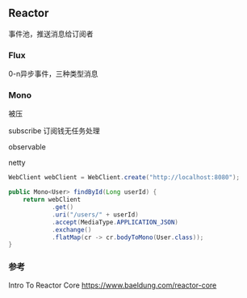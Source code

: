## Reactor

事件池，推送消息给订阅者

### Flux 

0-n异步事件，三种类型消息

### Mono

被压

subscribe 订阅钱无任务处理

observable

netty

```java
WebClient webClient = WebClient.create("http://localhost:8080");

public Mono<User> findById(Long userId) {
    return webClient
            .get()
            .uri("/users/" + userId)
            .accept(MediaType.APPLICATION_JSON)
            .exchange()
            .flatMap(cr -> cr.bodyToMono(User.class));
}
```



### 参考

Intro To Reactor Core https://www.baeldung.com/reactor-core

